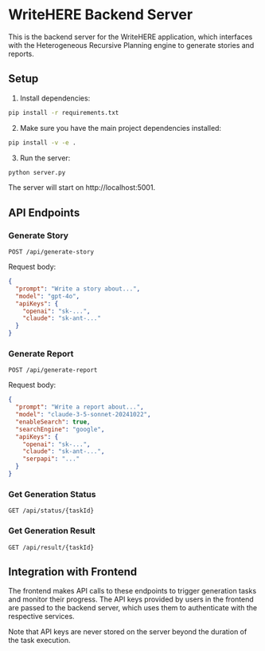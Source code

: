 # WriteHERE Backend Server

This is the backend server for the WriteHERE application, which interfaces with the Heterogeneous Recursive Planning engine to generate stories and reports.

## Setup

1. Install dependencies:
```bash
pip install -r requirements.txt
```

2. Make sure you have the main project dependencies installed:
```bash
pip install -v -e .
```

3. Run the server:
```bash
python server.py
```

The server will start on http://localhost:5001.

## API Endpoints

### Generate Story
```
POST /api/generate-story
```
Request body:
```json
{
  "prompt": "Write a story about...",
  "model": "gpt-4o",
  "apiKeys": {
    "openai": "sk-...",
    "claude": "sk-ant-..."
  }
}
```

### Generate Report
```
POST /api/generate-report
```
Request body:
```json
{
  "prompt": "Write a report about...",
  "model": "claude-3-5-sonnet-20241022",
  "enableSearch": true,
  "searchEngine": "google",
  "apiKeys": {
    "openai": "sk-...",
    "claude": "sk-ant-...",
    "serpapi": "..."
  }
}
```

### Get Generation Status
```
GET /api/status/{taskId}
```

### Get Generation Result
```
GET /api/result/{taskId}
```

## Integration with Frontend

The frontend makes API calls to these endpoints to trigger generation tasks and monitor their progress. The API keys provided by users in the frontend are passed to the backend server, which uses them to authenticate with the respective services.

Note that API keys are never stored on the server beyond the duration of the task execution.